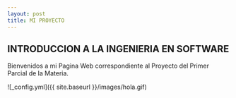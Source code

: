 ```yaml
---
layout: post
title: MI PROYECTO
---
```


## INTRODUCCION A LA INGENIERIA EN SOFTWARE

Bienvenidos a mi Pagina Web correspondiente al Proyecto del Primer Parcial de la Materia.

![_config.yml]({{ site.baseurl }}/images/hola.gif)
